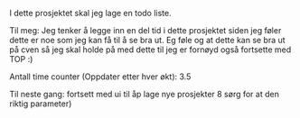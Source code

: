 I dette prosjektet skal jeg lage en todo liste.

Til meg: Jeg tenker å legge inn en del tid i dette prosjektet siden jeg føler dette er noe som jeg kan få til å se bra ut.
Eg føle og at dette kan se bra ut på cven så jeg skal holde på med dette til jeg er fornøyd også fortsette med TOP :)



Antall time counter (Oppdater etter hver økt): 3.5

Til neste gang: fortsett med ui til åp lage nye prosjekter 8 sørg for at den riktig parameter) 